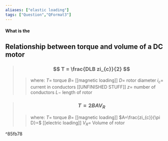 ```yaml
---
aliases: ["elastic loading"]
tags: ["Question","QFormat3"]
---
```


#### What is the
## Relationship between torque and volume of a DC motor

> ### $$ T =  \frac{DLB zi_{c}}{2} $$ 
>> where:
>> $T=$ torque 
>> $B=$ [[magnetic loading]]
>> $D=$ rotor diameter
>> $i_{c}=$ current in conductors [[UNFINISHED STUFF]]
>> $z=$ number of conductors
>> $L-$ length of rotor

> ### $$ T = 2BA V_{R} $$ 
>> where:
>> $T=$ torque
>> $B=$ [[magnetic loading]]
>> $A=\frac{zi_{c}}{\pi D}=$ [[electric loading]]
>> $V_{R}=$ Volume of rotor

^85fb78
